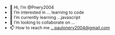 - 👋 Hi, I’m @Pnery2004
- 👀 I’m interested in ... learning to code
- 🌱 I’m currently learning ...javascript
- 💞️ I’m looking to collaborate on ...
- 📫 How to reach me ...paulonery2004@gmail.com

<!---
Pnery2004/Pnery2004 is a ✨ special ✨ repository because its `README.md` (this file) appears on your GitHub profile.
You can click the Preview link to take a look at your changes.
--->
